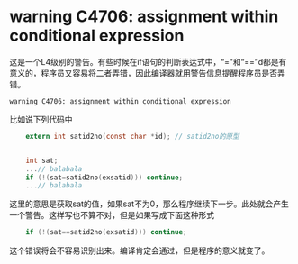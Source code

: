 # warning C4706: assignment within conditional expression

这是一个L4级别的警告。有些时候在if语句的判断表达式中，“=”和“==”d都是有意义的，程序员又容易将二者弄错，因此编译器就用警告信息提醒程序员是否弄错。

```
warning C4706: assignment within conditional expression
```

比如说下列代码中

```c
    extern int satid2no(const char *id); // satid2no的原型


    int sat;
    ...// balabala
    if (!(sat=satid2no(exsatid))) continue;
    ...// balabala
```
这里的意思是获取sat的值，如果sat不为0，那么程序继续下一步。此处就会产生一个警告。这样写也不算不对，但是如果写成下面这种形式

```c
    if (!(sat==satid2no(exsatid))) continue;
```

这个错误将会不容易识别出来。编译肯定会通过，但是程序的意义就变了。
